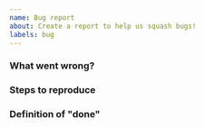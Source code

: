 ```yaml
---
name: Bug report
about: Create a report to help us squash bugs!
labels: bug
---
```


### What went wrong?

<!--

Please give us an overview of what went wrong, and what you expected to happen instead.

-->

### Steps to reproduce

<!--

Please provide step-by-step instructions as to how to reproduce the problem.

-->

### Definition of "done"

<!--

Please describe clear and practical acceptance criteria for this issue. Anyone
in the team should be able to look at this issue and determine whether or not
the bug's been fixed, and therefore whether or not this issue can be closed.

-->
